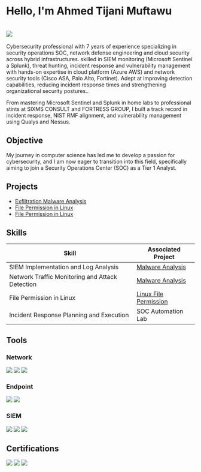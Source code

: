 # Hello, I'm Ahmed Tijani Muftawu
<br />
<a href="https://www.linkedin.com/in/ahmed-muftawu-451886269">
  <img src="https://img.shields.io/badge/-LinkedIn-0072b1?&style=for-the-badge&logo=linkedin&logoColor=white" />
</a>
<br />
<br />
Cybersecurity professional with 7 years of experience specializing in security operations SOC, network defense engineering and cloud security across hybrid infrastructures. skilled in SIEM monitoring (Microsoft Sentinel a Splunk), threat hunting, incident response and vulnerability management with hands-on expertise in cloud platform (Azure AWS) and network security tools (Cisco ASA, Palo Alto, Fortinet). Adept at improving detection capabilities, reducing incident response times and strengthening organizational security postures..

From mastering Microsoft Sentinel and Splunk in home labs to professional stints at SIXMS CONSULT and FORTRESS GROUP, I built a track record in incident response, NIST RMF alignment, and vulnerability management using Qualys and Nessus.

## Objective

My journey in computer science has led me to develop a passion for cybersecurity, and I am now eager to transition into this field, specifically aiming to join a Security Operations Center (SOC) as a Tier 1 Analyst.

## Projects
- <a href="https://github.com/ahmedtj92/Malware-Analysis/blob/main/README.md"> Exfiltration Malware Analysis</a>
- <a href="https://github.com/ahmedtj92/File-Permission-in-Linux"> File Permission in Linux</a>
- <a href="https://github.com/ahmedtj92/File-Permission-in-Linux"> File Permission in Linux</a>


## Skills

| Skill                                         | Associated Project         |
|-----------------------------------------------|----------------------------|
| SIEM Implementation and Log Analysis          | <a href="https://github.com/ahmedtj92/Malware-Analysis/blob/main/README.md">Malware Analysis</a>|
| Network Traffic Monitoring and Attack Detection | <a href="https://github.com/ahmedtj92/Malware-Analysis/blob/main/README.md">Malware Analysis</a>|
| File Permission in Linux                  | <a href="https://github.com/ahmedtj92/File-Permission-in-Linux">Linux File Permission </a>|
| Incident Response Planning and Execution      | SOC Automation Lab|




## Tools

### Network
<div>
    <img src="https://img.shields.io/badge/-Wireshark-1679A7?&style=for-the-badge&logo=Wireshark&logoColor=white" />
    <img src="https://img.shields.io/badge/-Suricata-EF3B2D?&style=for-the-badge&logo=Suricata&logoColor=white" />
    <img src="https://img.shields.io/badge/-Zeek-777BB4?&style=for-the-badge&logo=Zeek&logoColor=white" />
</div>

### Endpoint
<div>
    <img src="https://img.shields.io/badge/-Microsoft_Defender_for_Endpoint-00A4EF?&style=for-the-badge&logo=Microsoft&logoColor=white" />
    <img src="https://img.shields.io/badge/-Velociraptor-4B275F?&style=for-the-badge&logo=Velociraptor&logoColor=white" />
</div>

### SIEM
<div>
    <img src="https://img.shields.io/badge/-Microsoft_Sentinel-0078D4?&style=for-the-badge&logo=Microsoft&logoColor=white" />
    <img src="https://img.shields.io/badge/-Splunk-000000?&style=for-the-badge&logo=Splunk&logoColor=white" />
    <img src="https://img.shields.io/badge/-Elastic-005571?&style=for-the-badge&logo=Elastic&logoColor=white" />
</div>

## Certifications

<div>
<img src="https://img.shields.io/badge/-Security%2B-FF0000?&style=for-the-badge&logo=CompTIA&logoColor=white" />
<img src="https://img.shields.io/badge/-Google%20Cybersecurity%20Cert-4285F4?style=for-the-badge&logo=google&logoColor=white" />
<img src="https://img.shields.io/badge/-ISC2%20Certified%20Cybersecurity-006B5F?style=for-the-badge&logo=ISC2&logoColor=white" />




</div>

